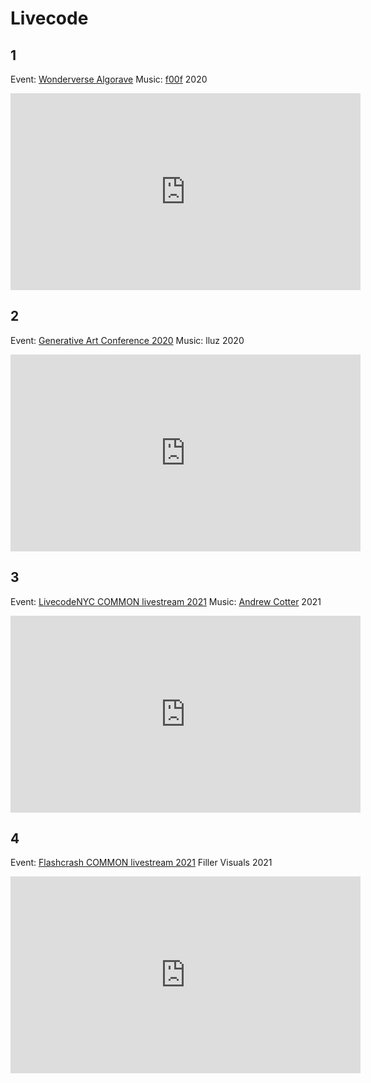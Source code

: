 # Livecode

## 1
Event: [Wonderverse Algorave](https://livecode.nyc/event/20200620-wonderverse.html)
Music: [f00f](https://soundcloud.com/f00f)
2020  

<iframe width="560" height="315" src="https://www.youtube.com/embed/78y2BPJdlfw" frameborder="0" allow="accelerometer; autoplay; clipboard-write; encrypted-media; gyroscope; picture-in-picture" allowfullscreen></iframe>


## 2
Event: [Generative Art Conference 2020](https://www.generativeart.com/loc2020/program.htm)
Music: lluz 
2020  

<iframe width="560" height="315" src="https://www.youtube.com/embed/JYfW5ad76x0" frameborder="0" allow="accelerometer; autoplay; clipboard-write; encrypted-media; gyroscope; picture-in-picture" allowfullscreen></iframe>


## 3
Event: [LivecodeNYC COMMON livestream 2021](https://www.generativeart.com/loc2020/program.htm)
Music: [Andrew Cotter](https://thatcotter.github.io)
2021  

<iframe width="560" height="315" src="https://www.youtube.com/embed/tKI3BSO9Zp8" frameborder="0" allow="accelerometer; autoplay; clipboard-write; encrypted-media; gyroscope; picture-in-picture" allowfullscreen></iframe>



## 4
Event: [Flashcrash COMMON livestream 2021](https://www.generativeart.com/loc2020/program.htm)
Filler Visuals
2021  

<iframe width="560" height="315" src="https://www.youtube.com/embed/zQSrPU_8j_Y" title="YouTube video player" frameborder="0" allow="accelerometer; autoplay; clipboard-write; encrypted-media; gyroscope; picture-in-picture" allowfullscreen></iframe>

